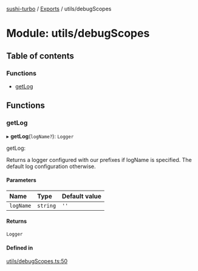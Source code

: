 [sushi-turbo](../README.md) / [Exports](../modules.md) / utils/debugScopes

# Module: utils/debugScopes

## Table of contents

### Functions

- [getLog](utils_debugScopes.md#getlog)

## Functions

### getLog

▸ **getLog**(`logName?`): `Logger`

 getLog:

   Returns a logger configured with our prefixes if logName is specified. The default
   log configuration otherwise.

#### Parameters

| Name | Type | Default value |
| :------ | :------ | :------ |
| `logName` | `string` | `''` |

#### Returns

`Logger`

#### Defined in

[utils/debugScopes.ts:50](https://github.com/manifoldfinance/briarpatch/blob/45b8f98/src/utils/debugScopes.ts#L50)
